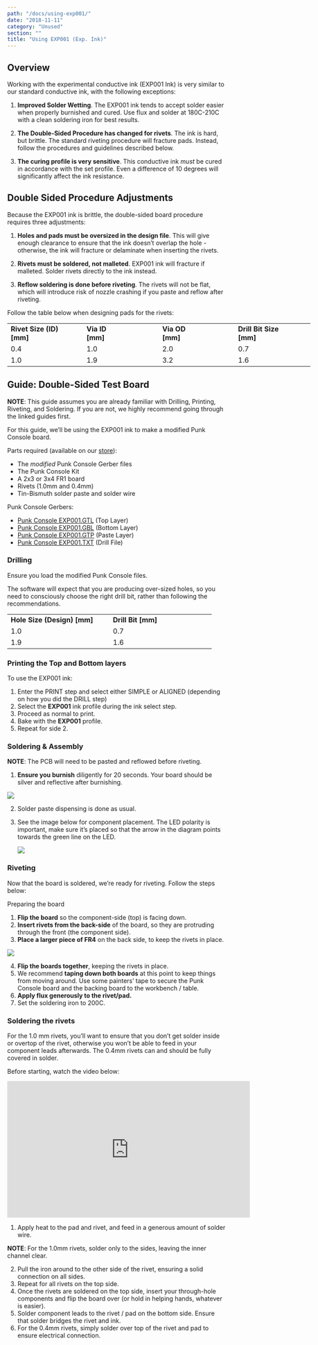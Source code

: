 ```yaml
---
path: "/docs/using-exp001/"
date: "2018-11-11"
category: "Unused"
section: ""
title: "Using EXP001 (Exp. Ink)"
---
```


## Overview

Working with the experimental conductive ink (EXP001 Ink) is very similar to our standard conductive ink, with the following exceptions:

1. **Improved Solder Wetting**. The EXP001 ink tends to accept solder easier when properly burnished and cured. Use flux and solder at 180C-210C with a clean soldering iron for best results.

1. **The Double-Sided Procedure has changed for rivets**. The ink is hard, but brittle. The standard riveting procedure will fracture pads. Instead, follow the procedures and guidelines described below.

1. **The curing profile is very sensitive**. This conductive ink _must_ be cured in accordance with the set profile. Even a difference of 10 degrees will significantly affect the ink resistance.

## Double Sided Procedure Adjustments

Because the EXP001 ink is brittle, the double-sided board procedure requires three adjustments:

1. **Holes and pads must be oversized in the design file**. This will give enough clearance to ensure that the ink doesn’t overlap the hole - otherwise, the ink will fracture or delaminate when inserting the rivets.

1. **Rivets must be soldered, not malleted**. EXP001 ink will fracture if malleted. Solder rivets directly to the ink instead.

1. **Reflow soldering is done before riveting**. The rivets will not be flat, which will introduce risk of nozzle crashing if you paste and reflow after riveting.

Follow the table below when designing pads for the rivets:

<table style="width: 700px;">
<tbody>
<tr>
<td style="width: 175px;"><strong>Rivet Size (ID)<br>[mm]</strong></td>
<td style="width: 175px;"><strong>Via ID<br>[mm]</strong></td>
<td style="width: 175px;"><strong>Via OD <br>[mm]</strong></td>
<td style="width: 175px;"><strong>Drill Bit Size <br>[mm]</strong></td>
</tr>
<tr>
<td style="width: 175px;">0.4</td>
<td style="width: 175px;">1.0</td>
<td style="width: 175px;">2.0</td>
<td style="width: 175px;">0.7</td>
</tr>
<tr>
<td style="width: 175px;">1.0</td>
<td style="width: 175px;">1.9</td>
<td style="width: 175px;">3.2</td>
<td style="width: 175px;">1.6</td>
</tr>
</tbody>
</table>

## Guide: Double-Sided Test Board

<div class="warning info">
<p><strong>NOTE</strong>: This guide assumes you are already familiar with Drilling, Printing, Riveting, and Soldering. If you are not, we highly recommend going through the linked guides first. 
</div>

For this guide, we’ll be using the EXP001 ink to make a modified Punk Console board.

Parts required (available on our [store](/store/collection/drilling/)):

- The _modified_ Punk Console Gerber files
- The Punk Console Kit
- A 2x3 or 3x4 FR1 board
- Rivets (1.0mm and 0.4mm)
- Tin-Bismuth solder paste and solder wire

Punk Console Gerbers:

- [Punk Console EXP001.GTL](/docs/advanced/usingEXP001/Punk_Console_EXP001.GTL) (Top Layer)
- [Punk Console EXP001.GBL](/docs/advanced/usingEXP001/Punk_Console_EXP001.GBL) (Bottom Layer)
- [Punk Console EXP001.GTP](/docs/advanced/usingEXP001/Punk_Console_EXP001.GTP) (Paste Layer)
- [Punk Console EXP001.TXT](/docs/advanced/usingEXP001/Punk_Console_EXP001.TXT) (Drill File)

### Drilling

Ensure you load the modified Punk Console files.

The software will expect that you are producing over-sized holes, so you need to consciously choose the right drill bit, rather than following the recommendations.

<table>
<tbody>
<tr>
<td style="width: 220px;"><strong>Hole Size (Design) [mm]</strong></td>
<td style="width: 220px;"><strong>Drill Bit [mm]</strong></td>
</tr>
<tr>
<td style="width: 220px;">1.0</td>
<td style="width: 220px;">0.7</td>
</tr>
<tr>
<td style="width: 220px;">1.9</td>
<td style="width: 220px;">1.6</td>
</tr>
</tbody>
</table>

### Printing the Top and Bottom layers

To use the EXP001 ink:

1. Enter the PRINT step and select either SIMPLE or ALIGNED (depending on how you did the DRILL step)
1. Select the **EXP001** ink profile during the ink select step.
1. Proceed as normal to print.
1. Bake with the **EXP001** profile.
1. Repeat for side 2.

### Soldering & Assembly

<div class="warning info">
<p><strong>NOTE</strong>: The PCB will need to be pasted and reflowed before riveting.
</div>

1. **Ensure you burnish** diligently for 20 seconds. Your board should be silver and reflective after burnishing.

<div class="media-wrapper">
<img src="/docs/advanced/usingEXP001/shiny-board-700px.jpg" />
</div>

2. Solder paste dispensing is done as usual.

3. See the image below for component placement. The LED polarity is important, make sure it’s placed so that the arrow in the diagram points towards the green line on the LED.

   <div class="media-wrapper">
   <img src="/docs/advanced/usingEXP001/PunkConsole.png" />
   </div>

### Riveting

Now that the board is soldered, we’re ready for riveting. Follow the steps below:

Preparing the board

1. **Flip the board** so the component-side (top) is facing down.
1. **Insert rivets from the back-side** of the board, so they are protruding through the front (the component side).
1. **Place a larger piece of FR4** on the back side, to keep the rivets in place.

<div class="media-wrapper">
    <img src="/docs/advanced/usingEXP001/Flipping.png" />
</div>

4. **Flip the boards together**, keeping the rivets in place.
1. We recommend **taping down both boards** at this point to keep things from moving around. Use some painters’ tape to secure the Punk Console board and the backing board to the workbench / table.
1. **Apply flux generously to the rivet/pad.**
1. Set the soldering iron to 200C.

### Soldering the rivets

For the 1.0 mm rivets, you’ll want to ensure that you don’t get solder inside or overtop of the rivet, otherwise you won’t be able to feed in your component leads afterwards. The 0.4mm rivets can and should be fully covered in solder.

Before starting, watch the video below:

<div class="media-wrapper">
<iframe width="560" height="315" src="https://www.youtube.com/embed/CNOCTPIeNhY" frameborder="0" allow="accelerometer; autoplay; encrypted-media; gyroscope; picture-in-picture" allowfullscreen></iframe>
</div>

1. Apply heat to the pad and rivet, and feed in a generous amount of solder wire.

<div class="warning info">
<p><strong>NOTE</strong>: For the 1.0mm rivets, solder only to the sides, leaving the inner channel clear.
</p>
</div>

2. Pull the iron around to the other side of the rivet, ensuring a solid connection on all sides.
1. Repeat for all rivets on the top side.
1. Once the rivets are soldered on the top side, insert your through-hole components and flip the board over (or hold in helping hands, whatever is easier).
1. Solder component leads to the rivet / pad on the bottom side. Ensure that solder bridges the rivet and ink.
1. For the 0.4mm rivets, simply solder over top of the rivet and pad to ensure electrical connection.

